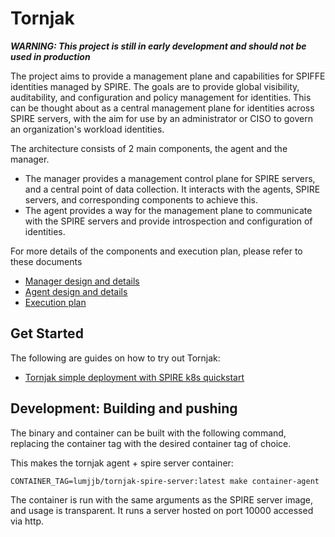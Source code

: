# Tornjak

_**WARNING: This project is still in early development and should not be used in production**_


The project aims to provide a management plane and capabilities for SPIFFE identities managed by SPIRE.
The goals are to provide global visibility, auditability, and configuration and policy management for identities.
This can be thought about as a central management plane for identities across SPIRE servers, with the aim for use by an administrator or CISO to govern an organization's workload identities.

The architecture consists of 2 main components, the agent and the manager.
- The manager provides a management control plane for SPIRE servers, and a central point of data collection. It interacts with the agents, SPIRE servers, and corresponding components to achieve this.
- The agent provides a way for the management plane to communicate with the SPIRE servers and provide introspection and configuration of identities.

For more details of the components and execution plan, please refer to these documents
- [Manager design and details](docs/tornjak-manager.md)
- [Agent design and details](docs/tornjak-agent.md)
- [Execution plan](docs/plan.md)

## Get Started

The following are guides on how to try out Tornjak:
- [Tornjak simple deployment with SPIRE k8s quickstart](docs/spire-quickstart.md)

## Development: Building and pushing

The binary and container can be built with the following command, replacing the container tag with the desired container tag of choice. 


This makes the tornjak agent + spire server container:

```
CONTAINER_TAG=lumjjb/tornjak-spire-server:latest make container-agent
```

The container is run with the same arguments as the SPIRE server image, and usage is transparent. It runs a server hosted on port 10000 accessed via http.
